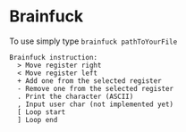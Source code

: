 # Brainfuck

To use simply type `brainfuck pathToYourFile`

```
Brainfuck instruction:
  > Move register right
  < Move register left
  + Add one from the selected register
  - Remove one from the selected register
  . Print the character (ASCII)
  , Input user char (not implemented yet)
  [ Loop start
  ] Loop end
```
